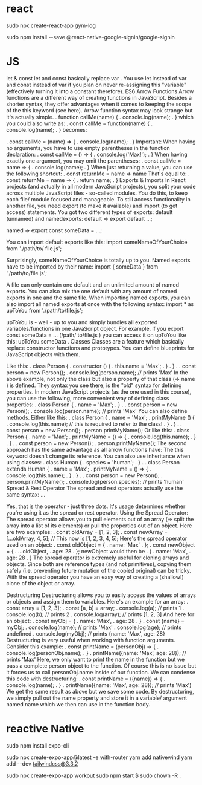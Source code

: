 # react
sudo npx create-react-app gym-log

sudo npm install --save @react-native-google-signin/google-signin


# JS
let & const
let and const basically replace var . You use let
instead of var and const instead of var if you plan on
never re-assigning this "variable" (effectively turning it into a
constant therefore).
ES6 Arrow Functions
Arrow functions are a different way of creating functions in
JavaScript. Besides a shorter syntax, they offer advantages
when it comes to keeping the scope of the this keyword
(see here).
Arrow function syntax may look strange but it's actually
simple.
. function callMe(name) {
. console.log(name);
. }
which you could also write as:
. const callMe = function(name) {
. console.log(name);
. }
becomes: 

. const callMe = (name) => {
. console.log(name);
. }
Important:
When having no arguments, you have to use empty
parentheses in the function declaration:
. const callMe = () => {
. console.log('Max!');
. }
When having exactly one argument, you may omit the
parentheses:
. const callMe = name => {
. console.log(name);
. }
When just returning a value, you can use the following
shortcut:
. const returnMe = name => name
That's equal to:
. const returnMe = name => {
. return name;
. }
Exports & Imports
In React projects (and actually in all modern JavaScript
projects), you split your code across multiple JavaScript 
files - so-called modules. You do this, to keep each file/
module focused and manageable.
To still access functionality in another file, you need export
(to make it available) and import (to get
access) statements.
You got two different types of
exports: default (unnamed) and namedexports:
default => export default ...; 

named => export const someData = ...; 

You can import default exports like this:
import someNameOfYourChoice from './path/to/
file.js'; 

Surprisingly, someNameOfYourChoice is totally up to you.
Named exports have to be imported by their name:
import { someData } from './path/to/file.js'; 

A file can only contain one default and an unlimited amount
of named exports. You can also mix the one default with
any amount of named exports in one and the same file.
When importing named exports, you can also import all
named exports at once with the following syntax:
import * as upToYou from './path/to/file.js'; 

upToYou is - well - up to you and simply bundles all
exported variables/functions in one JavaScript object. For
example, if you export const someData = ... (/path/
to/file.js ) you can access it on upToYou like
this: upToYou.someData .
Classes
Classes are a feature which basically replace constructor
functions and prototypes. You can define blueprints for
JavaScript objects with them. 

Like this:
. class Person {
. constructor () {
. this.name = 'Max';
. }
. }
.
. const person = new Person();
. console.log(person.name); // prints 'Max'
In the above example, not only the class but also a property
of that class (=> name ) is defined. They syntax you see
there, is the "old" syntax for defining properties. In modern
JavaScript projects (as the one used in this course), you
can use the following, more convenient way of defining
class properties:
. class Person {
. name = 'Max';
. }
.
. const person = new Person();
. console.log(person.name); // prints 'Max'
You can also define methods. Either like this:
. class Person {
. name = 'Max';
. printMyName () {
. console.log(this.name); // this is required to refer
to the class!
. }
. }
.
. const person = new Person();
. person.printMyName();
Or like this:
. class Person {
. name = 'Max';
. printMyName = () => {
. console.log(this.name);
. }
. }
.
. const person = new Person();
. person.printMyName();
The second approach has the same advantage as all arrow
functions have: The this keyword doesn't change its
reference.
You can also use inheritance when using classes:
. class Human {
. species = 'human';
. }
.
. class Person extends Human {
. name = 'Max';
. printMyName = () => {
. console.log(this.name);
. }
. }
.
. const person = new Person();
. person.printMyName();
. console.log(person.species); // prints 'human'
Spread & Rest Operator
The spread and rest operators actually use the same
syntax: ... 

Yes, that is the operator - just three dots. It's usage
determines whether you're using it as the spread or rest
operator.
Using the Spread Operator:
The spread operator allows you to pull elements out of an
array (=> split the array into a list of its elements) or pull the
properties out of an object. Here are two examples:
. const oldArray = [1, 2, 3];
. const newArray = [...oldArray, 4, 5]; // This now is [1, 2,
3, 4, 5];
Here's the spread operator used on an object:
. const oldObject = {
. name: 'Max'
. };
. const newObject = {
. ...oldObject,
. age: 28
. };
newObject would then be
. {
. name: 'Max',
. age: 28
. }
The spread operator is extremely useful for cloning arrays
and objects. Since both are reference types (and not 
primitives), copying them safely (i.e. preventing future
mutation of the copied original) can be tricky. With the
spread operator you have an easy way of creating a
(shallow!) clone of the object or array. 

Destructuring
Destructuring allows you to easily access the values of
arrays or objects and assign them to variables.
Here's an example for an array:
. const array = [1, 2, 3];
. const [a, b] = array;
. console.log(a); // prints 1
. console.log(b); // prints 2
. console.log(array); // prints [1, 2, 3]
And here for an object:
. const myObj = {
. name: 'Max',
. age: 28
. }
. const {name} = myObj;
. console.log(name); // prints 'Max'
. console.log(age); // prints undefined
. console.log(myObj); // prints {name: 'Max', age: 28}
Destructuring is very useful when working with function
arguments. Consider this example:
. const printName = (personObj) => {
. console.log(personObj.name);
. }
. printName({name: 'Max', age: 28}); // prints 'Max'
Here, we only want to print the name in the function but we
pass a complete person object to the function. Of course
this is no issue but it forces us to call personObj.name 
inside of our function. We can condense this code with
destructuring:
. const printName = ({name}) => {
. console.log(name);
. }
. printName({name: 'Max', age: 28}); // prints 'Max')
We get the same result as above but we save some code.
By destructuring, we simply pull out the name property and
store it in a variable/ argument named name which we then
can use in the function body.



# reactive Native
sudo npm install  expo-cli  

sudo npx create-expo-app@latest -e with-router
yarn add nativewind
yarn add --dev tailwindcss@3.3.2


sudo npx create-expo-app workout
sudo npm start
$ sudo chown -R <username> .